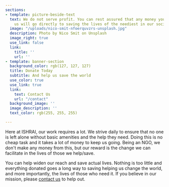 ```yaml
---
sections:
- template: picture-beside-text
  text: We do not serve profit. You can rest assured that any money you donate to
    us will go directly to saving the lives of the neediest in our society.
  image: "/uploads/nico-smit-nfoerquvzrs-unsplash.jpg"
  description: Photo by Nico Smit on Unsplash
  image_right: true
  use_link: false
  link:
    title: ''
    url: ''
- template: banner-section
  background_color: rgb(127, 127, 127)
  title: Donate Today
  subtitle: And help us save the world
  use_color: true
  use_link: true
  link:
    text: Contact Us
    url: "/contact"
  background_image: ''
  image_description: ''
  text_color: rgb(255, 255, 255)

---
```

Here at ISHRAI, our work requires a lot. We strive daily to ensure that no one is left alone without basic amenities and the help they need. Doing this is no cheap task and it takes a lot of money to keep us going. Being an NGO, we don't make any money from this, but our reward is the change we can facilitate in the lives of those we help/save.

You can help widen our reach and save actual lives. Nothing is too little and everything donated goes a long way to saving helping us change the world, and more importantly, the lives of those who need it. If you believe in our mission, please [contact us](/contact "contact us") to help out.